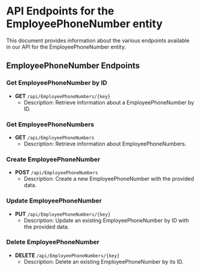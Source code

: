 # API Endpoints for the EmployeePhoneNumber entity

This document provides information about the various endpoints available in our API for the EmployeePhoneNumber entity.

## EmployeePhoneNumber Endpoints

### Get EmployeePhoneNumber by ID
- **GET** `/api/EmployeePhoneNumbers/{key}`
  - Description: Retrieve information about a EmployeePhoneNumber by ID.
  
### Get EmployeePhoneNumbers
- **GET** `/api/EmployeePhoneNumbers`
  - Description: Retrieve information about EmployeePhoneNumbers.

### Create EmployeePhoneNumber
- **POST** `/api/EmployeePhoneNumbers`
  - Description: Create a new EmployeePhoneNumber with the provided data.

### Update EmployeePhoneNumber
- **PUT** `/api/EmployeePhoneNumbers/{key}`
  - Description: Update an existing EmployeePhoneNumber by ID with the provided data.
 
### Delete EmployeePhoneNumber
- **DELETE** `/api/EmployeePhoneNumbers/{key}`
  - Description: Delete an existing EmployeePhoneNumber by its ID.
